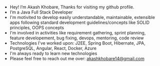 - Hey! I’m Akash Khobare, Thanks for visiting my github profile.
- I’m a Java Full Stack Developer
- I'm motivited to develop easily understandable, maintainable, extensible apps following standard development guidelines/concepts like SOLID principles, OOPS concepts
- I'm involved in activities like requirement gathering, sprint planning, feature developement, bug fixing, devops, mentoring, code review
- Technologies I've worked upon: J2EE, Spring Boot, Hibernate, JPA, PostgreSQL, Angular, React, Docker, Azure
- I'm always ready to learn new technologies
- Please feel free to reach out me over: akashkhobare14@gmail.com
